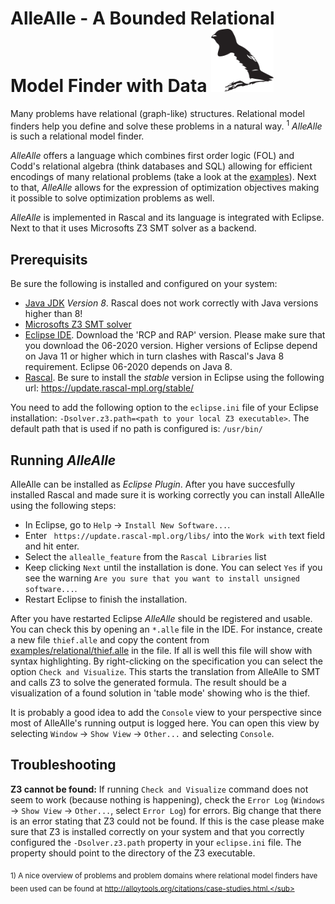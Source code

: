 AlleAlle - A Bounded Relational Model Finder with Data <img src="allealle_logo.svg" alt="AlleAlle Logo" width="100px"/>
=======================================================================================================================

Many problems have relational (graph-like) structures. Relational model finders help you define and solve these problems in a natural way. <sup>1</sup> *AlleAlle* is such a relational model finder.

*AlleAlle* offers a language which combines first order logic (FOL) and Codd's relational algebra (think databases and SQL) allowing for efficient encodings of many relational problems (take a look at the [examples](https://github.com/cwi-swat/allealle/tree/master/examples)). Next to that, *AlleAlle* allows for the expression of optimization objectives making it possible to solve optimization problems as well.

*AlleAlle* is implemented in Rascal and its language is integrated with Eclipse. Next to that it uses Microsofts Z3 SMT solver as a backend.

Prerequisits
------------

Be sure the following is installed and configured on your system:

-	[Java JDK](http://www.oracle.com/technetwork/java/javase/downloads/index.html) *Version 8*. Rascal does not work correctly with Java versions higher than 8!
-	[Microsofts Z3 SMT solver](https://github.com/Z3Prover/z3)
-	[Eclipse IDE](https://www.eclipse.org/downloads/packages/release/2020-06/r/eclipse-ide-rcp-and-rap-developers). Download the 'RCP and RAP' version. Please make sure that you download the 06-2020 version. Higher versions of Eclipse depend on Java 11 or higher which in turn clashes with Rascal's Java 8 requirement. Eclipse 06-2020 depends on Java 8.
-	[Rascal](https://www.rascal-mpl.org). Be sure to install the *stable* version in Eclipse using the following url: https://update.rascal-mpl.org/stable/

You need to add the following option to the `eclipse.ini` file of your Eclipse installation: `-Dsolver.z3.path=<path to your local Z3 executable>`. The default path that is used if no path is configured is: `/usr/bin/`

Running *AlleAlle*
------------------

AlleAlle can be installed as *Eclipse Plugin*. After you have succesfully installed Rascal and made sure it is working correctly you can install AlleAlle using the following steps:
- In Eclipse, go to `Help` -> `Install New Software...`.
- Enter ` https://update.rascal-mpl.org/libs/` into the `Work with` text field and hit enter.
- Select the `allealle_feature` from the `Rascal Libraries` list
- Keep clicking `Next` until the installation is done. You can select `Yes` if you see the warning `Are you sure that you want to install unsigned software...`.
- Restart Eclipse to finish the installation. 

After you have restarted Eclipse *AlleAlle* should be registered and usable. You can check this by opening an `*.alle` file in the IDE. For instance, create a new file `thief.alle` and copy the content from [examples/relational/thief.alle](https://raw.githubusercontent.com/cwi-swat/allealle/master/examples/relational/thief.alle) in the file. If all is well this file will show with syntax highlighting. By right-clicking on the specification you can select the option `Check and Visualize`. This starts the translation from AlleAlle to SMT and calls Z3 to solve the generated formula. The result should be a visualization of a found solution in 'table mode' showing who is the thief.

It is probably a good idea to add the `Console` view to your perspective since most of AlleAlle's running output is logged here. You can open this view by selecting `Window` -> `Show View` -> `Other...` and selecting `Console`. 

Troubleshooting
---------------

**Z3 cannot be found:** If running `Check and Visualize` command does not seem to work (because nothing is happening), check the `Error Log` (`Windows` -> `Show View` -> `Other...`, select `Error Log`) for errors. Big change that there is an error stating that Z3 could not be found. If this is the case please make sure that Z3 is installed correctly on your system and that you correctly configured the `-Dsolver.z3.path` property in your `eclipse.ini` file. The property should point to the directory of the Z3 executable.

<sub>1) A nice overview of problems and problem domains where relational model finders have been used can be found at http://alloytools.org/citations/case-studies.html.</sub>
